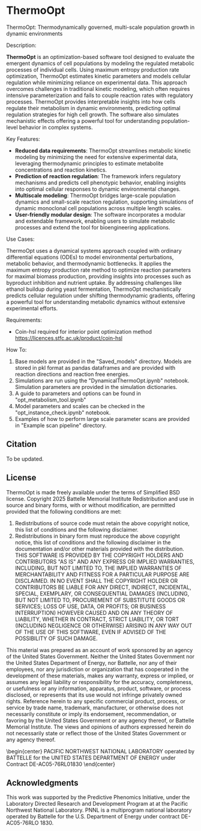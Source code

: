 # ThermoOpt

ThermoOpt: Thermodynamically governed, multi-scale population growth in dynamic environments

Description:

**ThermoOpt** is an optimization-based software tool designed to evaluate the emergent dynamics of cell populations by modeling the regulated metabolic processes of individual cells. Using maximum entropy production rate optimization, ThermoOpt estimates kinetic parameters and models cellular regulation while minimizing reliance on experimental data. This approach overcomes challenges in traditional kinetic modeling, which often requires intensive parameterization and fails to couple reaction rates with regulatory processes. ThermoOpt provides interpretable insights into how cells regulate their metabolism in dynamic environments, predicting optimal regulation strategies for high cell growth. The software also simulates mechanistic effects offering a powerful tool for understanding population-level behavior in complex systems.

Key Features:

- **Reduced data requirements**: ThermoOpt streamlines metabolic kinetic modeling by minimizing the need for extensive experimental data, leveraging thermodynamic principles to estimate metabolite concentrations and reaction kinetics.
- **Prediction of reaction regulation**: The framework infers regulatory mechanisms and predicts cell phenotypic behavior, enabling insights into optimal cellular responses to dynamic environmental changes.
- **Multiscale modeling**: ThermoOpt bridges large-scale population dynamics and small-scale reaction regulation, supporting simulations of dynamic monoclonal cell populations across multiple length scales.
- **User-friendly modular design**: The software incorporates a modular and extendable framework, enabling users to simulate metabolic processes and extend the tool for bioengineering applications.

Use Cases:

ThermoOpt uses a dynamical systems approach coupled with ordinary differential equations (ODEs) to model environmental perturbations, metabolic behavior, and thermodynamic bottlenecks. It applies the maximum entropy production rate method to optimize reaction parameters for maximal biomass production, providing insights into processes such as byproduct inhibition and nutrient uptake. By addressing challenges like ethanol buildup during yeast fermentation, ThermoOpt mechanistically predicts cellular regulation under shifting thermodynamic gradients, offering a powerful tool for understanding metabolic dynamics without extensive experimental efforts.

Requirements:
- Coin-hsl required for interior point optimization method https://licences.stfc.ac.uk/product/coin-hsl

How To:

1) Base models are provided in the "Saved_models" directory. Models are stored in pkl format as pandas dataframes and are provided with reaction directions and reaction free energies.
2) Simulations are run using the "DynamicalThermoOpt.ipynb" notebook. Simulation parameters are provided in the simulation dictionaries.
3) A guide to parameters and options can be found in "opt_metabolism_tool.ipynb"
4) Model parameters and scales can be checked in the "opt_instance_check.ipynb" notebook.
5) Examples of how to perform large scale parameter scans are provided in "Example scan pipeline" directory.




## Citation

To be updated.

## License

ThermoOpt is made freely available under the terms of Simplified BSD license.
Copyright 2025 Battelle Memorial Institute
Redistribution and use in source and binary forms, with or without modification, are permitted provided that the following conditions are met:
1. Redistributions of source code must retain the above copyright notice, this list of conditions and the following disclaimer.
2. Redistributions in binary form must reproduce the above copyright notice, this list of conditions and the following disclaimer in the documentation and/or other materials provided with the distribution.
THIS SOFTWARE IS PROVIDED BY THE COPYRIGHT HOLDERS AND CONTRIBUTORS "AS IS" AND ANY EXPRESS OR IMPLIED WARRANTIES, INCLUDING, BUT NOT LIMITED TO, THE IMPLIED WARRANTIES OF MERCHANTABILITY AND FITNESS FOR A PARTICULAR PURPOSE ARE DISCLAIMED. IN NO EVENT SHALL THE COPYRIGHT HOLDER OR CONTRIBUTORS BE LIABLE FOR ANY DIRECT, INDIRECT, INCIDENTAL, SPECIAL, EXEMPLARY, OR CONSEQUENTIAL DAMAGES (INCLUDING, BUT NOT LIMITED TO, PROCUREMENT OF SUBSTITUTE GOODS OR SERVICES; LOSS OF USE, DATA, OR PROFITS; OR BUSINESS INTERRUPTION) HOWEVER CAUSED AND ON ANY THEORY OF LIABILITY, WHETHER IN CONTRACT, STRICT LIABILITY, OR TORT (INCLUDING NEGLIGENCE OR OTHERWISE) ARISING IN ANY WAY OUT OF THE USE OF THIS SOFTWARE, EVEN IF ADVISED OF THE POSSIBILITY OF SUCH DAMAGE.

This material was prepared as an account of work sponsored by an agency of the United States Government.  Neither the United States Government nor the United States Department of Energy, nor Battelle, nor any of their employees, nor any jurisdiction or organization that has cooperated in the development of these materials, makes any warranty, express or implied, or assumes any legal liability or responsibility for the accuracy, completeness, or usefulness or any information, apparatus, product, software, or process disclosed, or represents that its use would not infringe privately owned rights.
Reference herein to any specific commercial product, process, or service by trade name, trademark, manufacturer, or otherwise does not necessarily constitute or imply its endorsement, recommendation, or favoring by the United States Government or any agency thereof, or Battelle Memorial Institute. The views and opinions of authors expressed herein do not necessarily state or reflect those of the United States Government or any agency thereof.

 \begin{center}
PACIFIC NORTHWEST NATIONAL LABORATORY
operated by
BATTELLE
for the
UNITED STATES DEPARTMENT OF ENERGY
under Contract DE-AC05-76RL01830
\end{center}


## Acknowledgments

This work was supported by the Predictive Phenomics Initiative, under the Laboratory Directed Research and Development Program at at the Pacific Northwest National Laboratory. PNNL is a multiprogram national laboratory operated by Battelle for the U.S. Department of Energy under contract DE-AC05-76RLO 1830.
